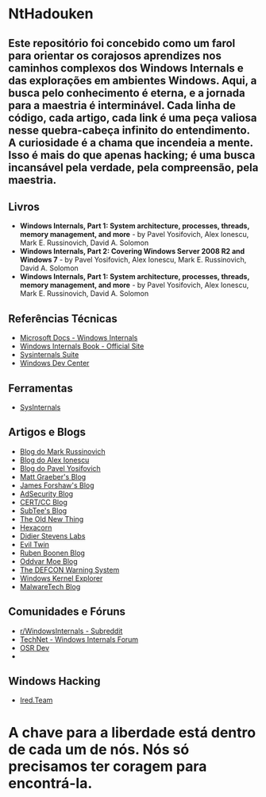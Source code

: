 # NtHadouken
## Este repositório foi concebido como um farol para orientar os corajosos aprendizes nos caminhos complexos dos Windows Internals e das explorações em ambientes Windows. Aqui, a busca pelo conhecimento é eterna, e a jornada para a maestria é interminável. Cada linha de código, cada artigo, cada link é uma peça valiosa nesse quebra-cabeça infinito do entendimento. A curiosidade é a chama que incendeia a mente. Isso é mais do que apenas hacking; é uma busca incansável pela verdade, pela compreensão, pela maestria. 

## Livros

- **Windows Internals, Part 1: System architecture, processes, threads, memory management, and more** - by Pavel Yosifovich, Alex Ionescu, Mark E. Russinovich, David A. Solomon
- **Windows Internals, Part 2: Covering Windows Server 2008 R2 and Windows 7** - by Pavel Yosifovich, Alex Ionescu, Mark E. Russinovich, David A. Solomon
- **Windows Internals, Part 1: System architecture, processes, threads, memory management, and more** - by Pavel Yosifovich, Alex Ionescu, Mark E. Russinovich, David A. Solomon

## Referências Técnicas

- [Microsoft Docs - Windows Internals](https://docs.microsoft.com/en-us/windows/win32/sysinfo/about-windows-internals)
- [Windows Internals Book - Official Site](https://www.microsoftpressstore.com/store/windows-internals-9780134855334)
- [Sysinternals Suite](https://docs.microsoft.com/en-us/sysinternals/)
- [Windows Dev Center](https://developer.microsoft.com/en-us/windows)

## Ferramentas
- [SysInternals](https://learn.microsoft.com/en-us/sysinternals/)

## Artigos e Blogs

- [Blog do Mark Russinovich](https://techcommunity.microsoft.com/t5/windows-blog-archive/bg-p/WindowsInsidersBlog)
- [Blog do Alex Ionescu](https://www.alex-ionescu.com/)
- [Blog do Pavel Yosifovich](http://www.codemachine.com/)
- [Matt Graeber's Blog](https://posts.specterops.io/@mattifestation)
- [James Forshaw's Blog](https://tyranidslair.blogspot.com/)
- [AdSecurity Blog](https://adsecurity.org/)
- [CERT/CC Blog](https://insights.sei.cmu.edu/authors/will-dormann/)
- [SubTee's Blog](https://blog.subt0x10n.com/)
- [The Old New Thing](https://devblogs.microsoft.com/oldnewthing/)
- [Hexacorn](https://www.hexacorn.com/blog/)
- [Didier Stevens Labs](https://blog.didierstevens.com/)
- [Evil Twin](https://eviltwin.red/)
- [Ruben Boonen Blog](https://rubenboonen.com/)
- [Oddvar Moe Blog](https://oddvar.moe/)
- [The DEFCON Warning System](https://www.defconwarningsystem.com/)
- [Windows Kernel Explorer](https://blog.xpnsec.com/)
- [MalwareTech Blog](https://www.malwaretech.com/)


## Comunidades e Fóruns

- [r/WindowsInternals - Subreddit](https://www.reddit.com/r/WindowsInternals/)
- [TechNet - Windows Internals Forum](https://social.technet.microsoft.com/Forums/en-US/home?category=windowsinternals)
- [OSR Dev](https://community.osr.com/)
- 

## Windows Hacking
- [Ired.Team](https://www.ired.team)

# A chave para a liberdade está dentro de cada um de nós. Nós só precisamos ter coragem para encontrá-la.
